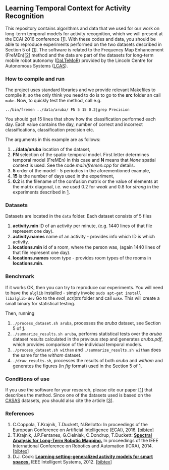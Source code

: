 ## Learning Temporal Context for Activity Recognition 

This repository contains algorithms and data that we used for our work on long-term temporal models for activity recognition, which we will present at the ECAI 2016 conference [[1](#references)].
With these codes and data, you should be able to reproduce experiments performed on the two datasets described in Section 5 of [[1](#references)].
The software is related to the Frequency Map Enhancement (FreMEn)[[2](#references)] method and the data are part of the datasets for long-term mobile robot autonomy ([DaLTeMoR](https://lcas.lincoln.ac.uk/owncloud/shared/datasets)) provided by the Lincoln Centre for Autonomous Systems ([LCAS](http://robots.lincoln.ac.uk)).

### How to compile and run 

The project uses standard libraries and we provide relevant Makefiles to compile it, so the only think you need to do is to go to the <b>src</b> folder an call `make`.
Now, to quickly test the method, call e.g.

`../bin/fremen ../data/aruba/ FN 5 15 0.2|grep Precision`

You should get 15 lines that show how the classification performed each day.
Each value contains the day, number of correct and incorrect classifications, classification precision etc.

The arguments in this example are as follows:

1. <b>../data/aruba</b> location of the dataset,
1. <b>FN</b> selection of the spatio-temporal model. First letter determines temporal model (FreMEn) in this case and <b>N</b> means that <i>None</i> spatial context is used. See the code <i> main/fremen.cpp</i> for details.
1. <b>5</b> order of the model - 5 periodics in the aforementioned example,
1. <b>15</b> is the number of days used in the experiment,  
1. <b>0.2</b> is the filename of the confusion matrix or the value of elements at the matrix diagonal, i.e. we used 0.2 for <i>weak</i> and 0.8 for <i>strong</i> in the experiments described in [1](reference).


### Datasets

Datasets are located in the `data` folder. Each dataset consists of 5 files 

1. <b>activity.min</b> ID of an activity per minute, (e.g. 1440 lines of that file represent one day).
1. <b>activity.names</b> name of an activity - provides info which ID is which activity. 
1. <b>locations.min</b> id of a room, where the person was, (again 1440 lines of that file represent one day).
1. <b>locations.names</b> room type - provides room types of the rooms in <b>locations.min</b>. 

### Benchmark 

If it works OK, then you can try to reproduce our experiments.
You will need to have the `alglib` installed - simply invoke `sudo apt-get install libalglib-dev`
Go to the <i>eval_scripts</i> folder and call `make`.
This will create a small binary for statistical testing.

Then, running

1. ``./process_dataset.sh aruba``, processes the <i>aruba</i> dataset, see Section 5 of [1](#references).
1. ``./summarize_results.sh aruba``, performs statistical tests over the <i>aruba</i> dataset results calculated in the previous step and generates <i>aruba.pdf</i>, which provides comparison of the individual temporal models.
1. ``./process_dataset.sh witham`` and ``./summarize_results.sh witham`` does the same for the <i>witham</i> dataset.
1. ``./draw_results.sh``, processes the results of both <i>aruba</i> and <i>witham</i> and generates the figures (in <i>fig</i> format) used in the Section 5 of [1](#references).

### Conditions of use 

If you use the software for your research, please cite our paper [[1](#references)] that describes the method.
Since one of the datasets used is based on the [CASAS](http://ailab.wsu.edu/casas/) datasets, you should also cite the article [[3](#references)].

### References

1. C.Coppola, T.Krajnik, T.Duckett, N.Bellotto: <b>[](http://raw.githubusercontent.com/wiki/gestom/fremen/papers/fremen_2016_ECAI.pdf)</b> In proceedings of the European Conference on Artificial Intelligence  (ECAI), 2016. [[bibtex](http://raw.githubusercontent.com/wiki/gestom/fremen/papers/fremen_2016_ECAI.bib)]
1. T.Krajnik, J.P.Fentanes, G.Cielniak, C.Dondrup, T.Duckett: <b>[Spectral Analysis for Long-Term Robotic Mapping.](http://raw.githubusercontent.com/wiki/gestom/fremen/papers/fremen_2014_ICRA.pdf)</b> In proceedings of the IEEE International Conference on Robotics and Automation (ICRA), 2014. [[bibtex](http://raw.githubusercontent.com/wiki/gestom/fremen/papers/fremen_2014_ICRA.bib)]
1. D.J. Cook: <b>[Learning setting-generalized activity models for smart spaces.](http://eecs.wsu.edu/~cook/pubs/is10.pdf)</b> IEEE Intelligent Systems, 2012. [[bibtex](http://dblp.uni-trier.de/rec/bibtex/journals/expert/Cook12)]
